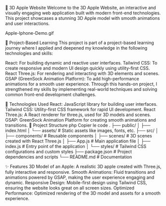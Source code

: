 🍎 3D Apple Website
Welcome to the 3D Apple Website, an interactive and visually engaging web application built with modern front-end technologies. This project showcases a stunning 3D Apple model with smooth animations and user interactions.

<!-- 3D Apple Website Demo-->
Apple-Iphone-Demo.gif

🌟 Project-Based Learning
This project is part of a project-based learning journey where I applied and deepened my knowledge in the following technologies and skills:

React: For building dynamic and reactive user interfaces.
Tailwind CSS: To create responsive and modern UI design quickly using utility-first CSS.
React Three.js: For rendering and interacting with 3D elements and scenes.
GSAP (GreenSock Animation Platform): To add high-performance animations for a smooth user experience.
Through this hands-on project, I strengthened my skills by implementing real-world techniques and solving common front-end development challenges.

🚀 Technologies Used
React: JavaScript library for building user interfaces.
Tailwind CSS: Utility-first CSS framework for rapid UI development.
React Three.js: A React renderer for three.js, used for 3D models and scenes.
GSAP: GreenSock Animation Platform for creating smooth animations and transitions.
📂 Project Structure
php
Copier le code
.
├── public/
│   ├── index.html
│   └── assets/            # Static assets like images, fonts, etc.
├── src/
│   ├── components/        # Reusable components
│   ├── scenes/            # 3D scenes created with React Three.js
│   ├── App.js             # Main application file
│   ├── index.js           # Entry point of the application
│   └── styles/            # Tailwind CSS configurations and custom styles
├── package.json           # Project dependencies and scripts
└── README.md              # Documentation

✨ Features
3D Model of an Apple: A realistic 3D apple created with Three.js, fully interactive and responsive.
Smooth Animations: Fluid transitions and animations powered by GSAP, making the user experience engaging and dynamic.
Responsive Design: Mobile-first design using Tailwind CSS, ensuring the website looks great on all screen sizes.
Optimized Performance: Optimized rendering of the 3D model and assets for a smooth experience.

